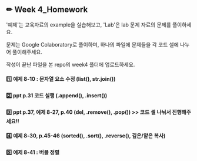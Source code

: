 ## ✏ Week 4_Homework
'예제'는 교육자료의 example을 실습해보고, 'Lab'은 lab 문제 자료의 문제를 풀이하세요.

문제는 Google Colaboratory로 풀이하며, 하나의 파일에 문제들을 각 코드 셀에 나누어 풀이해주세요.

작성이 끝난 파일을 본 repo의 week4 폴더에 업로드하세요.


#### 1️⃣ 예제 8-10 : 문자열 요소 수정 (list(), str.join())


#### 2️⃣ ppt p.31 코드 실행 (.append(), .insert())


#### 3️⃣ ppt p.37, 예제 8-27, p.40 (del, .remove(), .pop()) >> 코드 셀 나눠서 진행해주세요!!


#### 4️⃣ 예제 8-30, p.45-46 (sorted(), .sort(), .reverse(), 깊은/얕은 복사)


#### 5️⃣ 예제 8-41 : 버블 정렬
